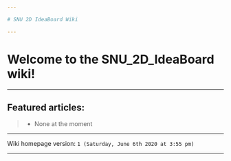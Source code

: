```yaml
---

# SNU 2D IdeaBoard Wiki

---
```


# Welcome to the SNU_2D_IdeaBoard wiki!

---

## Featured articles:

> * None at the moment

---

Wiki homepage version: `1 (Saturday, June 6th 2020 at 3:55 pm)`

---
